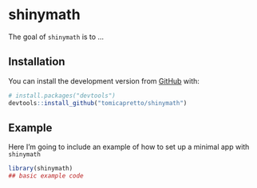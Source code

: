 
# shinymath

<!-- badges: start -->

<!-- badges: end -->

The goal of `shinymath` is to …

## Installation

You can install the development version from
[GitHub](https://github.com/) with:

``` r
# install.packages("devtools")
devtools::install_github("tomicapretto/shinymath")
```

## Example

Here I’m going to include an example of how to set up a minimal app with
`shinymath`

``` r
library(shinymath)
## basic example code
```

